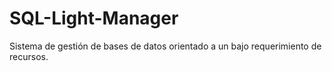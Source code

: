 # SQL-Light-Manager
Sistema de gestión de bases de datos orientado a un bajo requerimiento de recursos.
